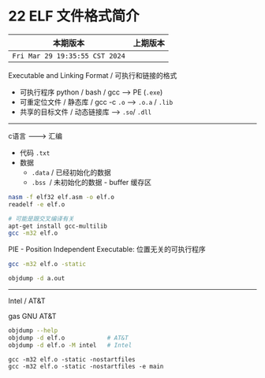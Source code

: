 # 22 ELF 文件格式简介

|本期版本|上期版本
|:---:|:---:
`Fri Mar 29 19:35:55 CST 2024` |

Executable and Linking Format / 可执行和链接的格式

- 可执行程序 python / bash / gcc --> PE (`.exe`)
- 可重定位文件 / 静态库 / gcc -c `.o` --> `.o.a` / `.lib`
- 共享的目标文件 / 动态链接库 --> `.so`/ `.dll`

----

c语言 ---> 汇编

- 代码 `.txt`
- 数据
	- `.data` / 已经初始化的数据
	- `.bss `/ 未初始化的数据 - buffer 缓存区

```bash
nasm -f elf32 elf.asm -o elf.o
readelf -e elf.o
```

```bash
# 可能是跟交叉编译有关
apt-get install gcc-multilib
gcc -m32 elf.o
```

PIE - Position Independent Executable: 位置无关的可执行程序

```bash
gcc -m32 elf.o -static
```

```bash
objdump -d a.out
```

---

Intel / AT&T

gas GNU AT&T

```bash
objdump --help
objdump -d elf.o			# AT&T
objdump -d elf.o -M intel	# Intel
```

```
gcc -m32 elf.o -static -nostartfiles
gcc -m32 elf.o -static -nostartfiles -e main
```